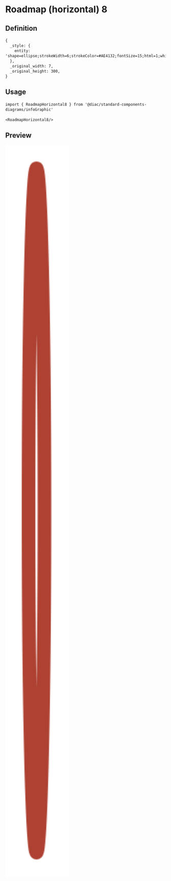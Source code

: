 # Roadmap (horizontal) 8

## Definition

```
{
  _style: { 
    entity: 'shape=ellipse;strokeWidth=6;strokeColor=#AE4132;fontSize=15;html=1;whiteSpace=wrap;fontStyle=1;fontColor=#AE4132;',
  },
  _original_width: 7,
  _original_height: 300,
}
```

## Usage

```
import { RoadmapHorizontal8 } from '@diac/standard-components-diagrams/infoGraphic'

<RoadmapHorizontal8/>
```

## Preview

<img src="./roadmap-horizontal-8.png" width="200"/>
